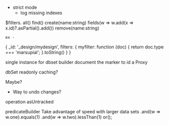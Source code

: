 - strict mode
    - log missing indexes

$filters.
    all()
    find()
    create(name:string)
        fields(w => w.add(x => x.id)?.asPartial().add())
    remove(name:string)

    ex -

{
    _id: '_design/mydesign',
    filters: {
        myfilter: function (doc) {
            return doc.type === 'marsupial';
        }.toString()
    }
}

single instance for dbset builder
document the marker to id a Proxy


dbSet
    readonly
    caching?

Maybe?
- Way to undo changes?

operation
    asUntracked

predicateBuilder
    Take advantage of speed with larger data sets
    .and(w => w.one).equals(1)
    .and(w => w.two).lessThan(1)
        or();